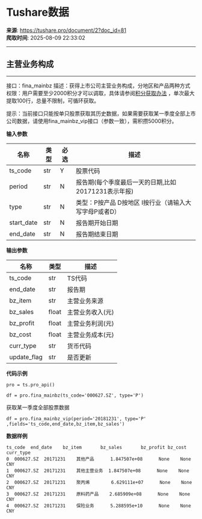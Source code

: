 # Tushare数据

**来源**: https://tushare.pro/document/2?doc_id=81  
**爬取时间**: 2025-08-09 22:33:02

---

## 主营业务构成

---

接口：fina\_mainbz
描述：获得上市公司主营业务构成，分地区和产品两种方式
权限：用户需要至少2000积分才可以调取，具体请参阅[积分获取办法](https://tushare.pro/document/1?doc_id=13) ，单次最大提取100行，总量不限制，可循环获取。

提示：当前接口只能按单只股票获取其历史数据，如果需要获取某一季度全部上市公司数据，请使用fina\_mainbz\_vip接口（参数一致），需积攒5000积分。

**输入参数**

| 名称 | 类型 | 必选 | 描述 |
| --- | --- | --- | --- |
| ts\_code | str | Y | 股票代码 |
| period | str | N | 报告期(每个季度最后一天的日期,比如20171231表示年报) |
| type | str | N | 类型：P按产品 D按地区 I按行业（请输入大写字母P或者D） |
| start\_date | str | N | 报告期开始日期 |
| end\_date | str | N | 报告期结束日期 |

**输出参数**

| 名称 | 类型 | 描述 |
| --- | --- | --- |
| ts\_code | str | TS代码 |
| end\_date | str | 报告期 |
| bz\_item | str | 主营业务来源 |
| bz\_sales | float | 主营业务收入(元) |
| bz\_profit | float | 主营业务利润(元) |
| bz\_cost | float | 主营业务成本(元) |
| curr\_type | str | 货币代码 |
| update\_flag | str | 是否更新 |

**代码示例**

```
pro = ts.pro_api()

df = pro.fina_mainbz(ts_code='000627.SZ', type='P')
```

获取某一季度全部股票数据

```
df = pro.fina_mainbz_vip(period='20181231', type='P' ,fields='ts_code,end_date,bz_item,bz_sales')
```

**数据样例**

```
ts_code  end_date    bz_item       bz_sales       bz_profit bz_cost curr_type
0  000627.SZ  20171231    其他产品      1.847507e+08      None    None       CNY
1  000627.SZ  20171231    其他主营业务  1.847507e+08      None    None       CNY
2  000627.SZ  20171231    聚丙烯        6.629111e+07      None    None       CNY
3  000627.SZ  20171231    原料药产品    2.685909e+08      None    None       CNY
4  000627.SZ  20171231    保险业务      5.288595e+10      None    None       CNY
```
